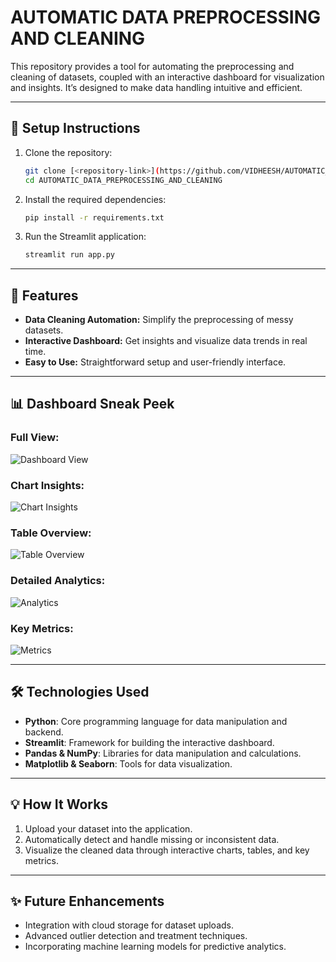 # AUTOMATIC DATA PREPROCESSING AND CLEANING

This repository provides a tool for automating the preprocessing and cleaning of datasets, coupled with an interactive dashboard for visualization and insights. It’s designed to make data handling intuitive and efficient.

---

## 🔧 **Setup Instructions**

1. Clone the repository:
   ```bash
   git clone [<repository-link>](https://github.com/VIDHEESH/AUTOMATIC_DATA_PREPROCESSING_AND_CLEANING.git)
   cd AUTOMATIC_DATA_PREPROCESSING_AND_CLEANING
   ```
2. Install the required dependencies:
   ```bash
   pip install -r requirements.txt
   ```
3. Run the Streamlit application:
   ```bash
   streamlit run app.py
   ```

---

## 🚀 **Features**

- **Data Cleaning Automation:** Simplify the preprocessing of messy datasets.
- **Interactive Dashboard:** Get insights and visualize data trends in real time.
- **Easy to Use:** Straightforward setup and user-friendly interface.

---

## 📊 **Dashboard Sneak Peek**

### Full View:
![Dashboard View](https://github.com/user-attachments/assets/c9231aa8-9c18-477e-b5e9-2676c8a49fe2)

### Chart Insights:
![Chart Insights](https://github.com/user-attachments/assets/60fa9697-e6ee-44c0-affd-3c7d0d2e2d86)

### Table Overview:
![Table Overview](https://github.com/user-attachments/assets/d34c8d5f-4f62-42f2-a8f0-13bde4305796)

### Detailed Analytics:
![Analytics](https://github.com/user-attachments/assets/c5272eae-c2f3-475e-8ba6-343890788a0a)

### Key Metrics:
![Metrics](https://github.com/user-attachments/assets/1f9c51db-dc58-48e8-8b4f-8d0227aead1a)

---

## 🛠 **Technologies Used**

- **Python**: Core programming language for data manipulation and backend.
- **Streamlit**: Framework for building the interactive dashboard.
- **Pandas & NumPy**: Libraries for data manipulation and calculations.
- **Matplotlib & Seaborn**: Tools for data visualization.

---

## 💡 **How It Works**

1. Upload your dataset into the application.
2. Automatically detect and handle missing or inconsistent data.
3. Visualize the cleaned data through interactive charts, tables, and key metrics.

---

## ✨ **Future Enhancements**

- Integration with cloud storage for dataset uploads.
- Advanced outlier detection and treatment techniques.
- Incorporating machine learning models for predictive analytics.

